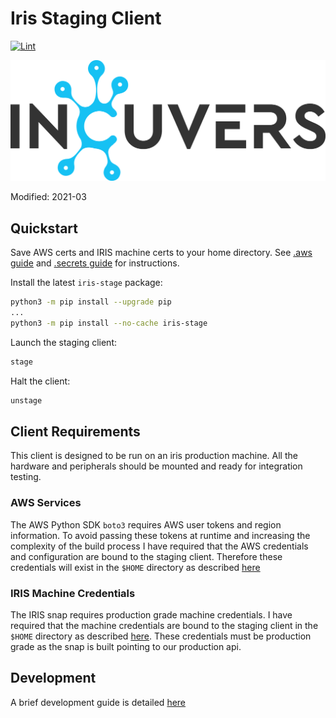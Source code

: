 # Iris Staging Client
[![Lint](https://github.com/Incuvers/iris-staging/actions/workflows/lint.yaml/badge.svg)](https://github.com/Incuvers/iris-staging/actions/workflows/lint.yaml)

![img](/docs/img/Incuvers-black.png)

Modified: 2021-03

## Quickstart
Save AWS certs and IRIS machine certs to your home directory. See [.aws guide](.aws/README.md) and [.secrets guide](.secrets/README.md) for instructions.

Install the latest `iris-stage` package:
```bash
python3 -m pip install --upgrade pip
...
python3 -m pip install --no-cache iris-stage
```
Launch the staging client:
```bash
stage
```
Halt the client:
```bash
unstage
```

## Client Requirements
This client is designed to be run on an iris production machine. All the hardware and peripherals should be mounted and ready for integration testing.

### AWS Services
The AWS Python SDK `boto3` requires AWS user tokens and region information. To avoid passing these tokens at runtime and increasing the complexity of the build process I have required that the AWS credentials and configuration are bound to the staging client. Therefore these credentials will exist in the `$HOME` directory as described [here](.aws/README.md)

### IRIS Machine Credentials
The IRIS snap requires production grade machine credentials. I have required that the machine credentials are bound to the staging client in the `$HOME` directory as described [here](.secrets/README.md). These credentials must be production grade as the snap is built pointing to our production api.

## Development
A brief development guide is detailed [here](/docs/dev.md)